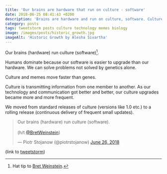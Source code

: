 ```yaml
---
title: 'Our brains are hardware that run on culture - software'
date: 2018-06-25 08:41:43 +0200
description: 'Brains are hardware and run on culture, software. Culture transmits information and upgrades us.  With the improvement of technology, upgrades became more frequent. Culture is no longer a standard release, but a rolling release.'
category: posts
tags: tweetstorm posts culture technology memes biology
image: /images/posts/historic_growth.jpg
imageAlt: 'Historic Growth by Alesha Sivartha'
---
```


Our brains (hardware) run culture (software)[^1].

Humans dominate because our software is easier to upgrade than our hardware. We can solve problems not solved by genetics alone.

Culture and memes move faster than genes.

Culture is transmitting information from one member to another. As our technology and communication got better and better, our culture upgrades became more and more frequent.

We moved from standard releases of culture (versions like 1.0 etc.) to a rolling release (continuous delivery of frequent small updates).

<blockquote class="twitter-tweet tw-align-center" data-lang="en"><p lang="en" dir="ltr">Our brains (hardware) run culture (software).<br><br>(h/t <a href="https://twitter.com/BretWeinstein?ref_src=twsrc%5Etfw">@BretWeinstein</a>)</p>&mdash; Piotr Stojanow (@piotrstojanow) <a href="https://twitter.com/piotrstojanow/status/1011499621938618368?ref_src=twsrc%5Etfw">June 26, 2018</a></blockquote>
<script async src="https://platform.twitter.com/widgets.js" charset="utf-8"></script>

(link to [tweetstorm](https://twitter.com/piotrstojanow/status/1011499621938618368))

[^1]: Hat tip to [Bret Weinstein](https://twitter.com/BretWeinstein).
